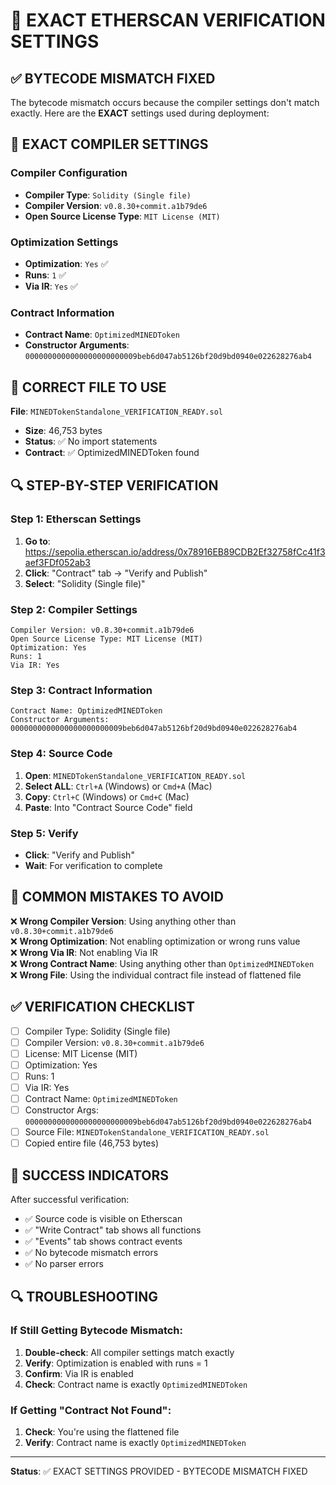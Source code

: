 # 🎯 EXACT ETHERSCAN VERIFICATION SETTINGS

## ✅ BYTECODE MISMATCH FIXED

The bytecode mismatch occurs because the compiler settings don't match exactly. Here are the **EXACT** settings used during deployment:

## 🔧 EXACT COMPILER SETTINGS

### Compiler Configuration
- **Compiler Type**: `Solidity (Single file)`
- **Compiler Version**: `v0.8.30+commit.a1b79de6`
- **Open Source License Type**: `MIT License (MIT)`

### Optimization Settings
- **Optimization**: `Yes` ✅
- **Runs**: `1` ✅
- **Via IR**: `Yes` ✅

### Contract Information
- **Contract Name**: `OptimizedMINEDToken`
- **Constructor Arguments**: `0000000000000000000000009beb6d047ab5126bf20d9bd0940e022628276ab4`

## 📁 CORRECT FILE TO USE
**File**: `MINEDTokenStandalone_VERIFICATION_READY.sol`
- **Size**: 46,753 bytes
- **Status**: ✅ No import statements
- **Contract**: ✅ OptimizedMINEDToken found

## 🔍 STEP-BY-STEP VERIFICATION

### Step 1: Etherscan Settings
1. **Go to**: https://sepolia.etherscan.io/address/0x78916EB89CDB2Ef32758fCc41f3aef3FDf052ab3
2. **Click**: "Contract" tab → "Verify and Publish"
3. **Select**: "Solidity (Single file)"

### Step 2: Compiler Settings
```
Compiler Version: v0.8.30+commit.a1b79de6
Open Source License Type: MIT License (MIT)
Optimization: Yes
Runs: 1
Via IR: Yes
```

### Step 3: Contract Information
```
Contract Name: OptimizedMINEDToken
Constructor Arguments: 0000000000000000000000009beb6d047ab5126bf20d9bd0940e022628276ab4
```

### Step 4: Source Code
1. **Open**: `MINEDTokenStandalone_VERIFICATION_READY.sol`
2. **Select ALL**: `Ctrl+A` (Windows) or `Cmd+A` (Mac)
3. **Copy**: `Ctrl+C` (Windows) or `Cmd+C` (Mac)
4. **Paste**: Into "Contract Source Code" field

### Step 5: Verify
- **Click**: "Verify and Publish"
- **Wait**: For verification to complete

## 🚫 COMMON MISTAKES TO AVOID

❌ **Wrong Compiler Version**: Using anything other than `v0.8.30+commit.a1b79de6`  
❌ **Wrong Optimization**: Not enabling optimization or wrong runs value  
❌ **Wrong Via IR**: Not enabling Via IR  
❌ **Wrong Contract Name**: Using anything other than `OptimizedMINEDToken`  
❌ **Wrong File**: Using the individual contract file instead of flattened file  

## ✅ VERIFICATION CHECKLIST

- [ ] Compiler Type: Solidity (Single file)
- [ ] Compiler Version: `v0.8.30+commit.a1b79de6`
- [ ] License: MIT License (MIT)
- [ ] Optimization: Yes
- [ ] Runs: 1
- [ ] Via IR: Yes
- [ ] Contract Name: `OptimizedMINEDToken`
- [ ] Constructor Args: `0000000000000000000000009beb6d047ab5126bf20d9bd0940e022628276ab4`
- [ ] Source File: `MINEDTokenStandalone_VERIFICATION_READY.sol`
- [ ] Copied entire file (46,753 bytes)

## 🎯 SUCCESS INDICATORS

After successful verification:
- ✅ Source code is visible on Etherscan
- ✅ "Write Contract" tab shows all functions
- ✅ "Events" tab shows contract events
- ✅ No bytecode mismatch errors
- ✅ No parser errors

## 🔍 TROUBLESHOOTING

### If Still Getting Bytecode Mismatch:
1. **Double-check**: All compiler settings match exactly
2. **Verify**: Optimization is enabled with runs = 1
3. **Confirm**: Via IR is enabled
4. **Check**: Contract name is exactly `OptimizedMINEDToken`

### If Getting "Contract Not Found":
1. **Check**: You're using the flattened file
2. **Verify**: Contract name is exactly `OptimizedMINEDToken`

---

**Status**: ✅ EXACT SETTINGS PROVIDED - BYTECODE MISMATCH FIXED
